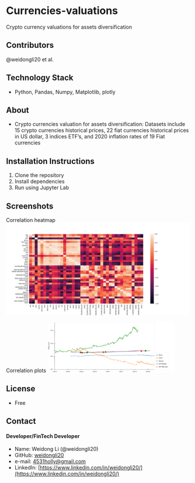 # Currencies-valuations
Crypto currency valuations for assets diversification

## Contributors

@weidongli20 et al.

## Technology Stack

- Python, Pandas, Numpy, Matplotlib, plotly

## About

- Crypto currencies valuation for assets diversification: Datasets include 15 crypto currencies historical prices, 22 fiat currencies historical prices in US dollar, 3 indices ETF’s, and 2020 inflation rates of 19 Fiat currencies

## Installation Instructions

1. Clone the repository
2. Install dependencies
3. Run using Jupyter Lab

## Screenshots

Correlation heatmap
![shot1](./Resources/correlation_matrix.png)

Correlation plots
<img src="./Resources/bokeh_plot.png" alt="drawing" width="350"/>

## License

- Free

## Contact

#### Developer/FinTech Developer

- Name: Weidong Li (@weidongli20)
- GitHub: [weidongli20](https://github.com/weidongli20)
- e-mail: 4531holly@gmail.com
- LinkedIn: [https://www.linkedin.com/in/weidongli20/](https://www.linkedin.com/in/weidongli20/)